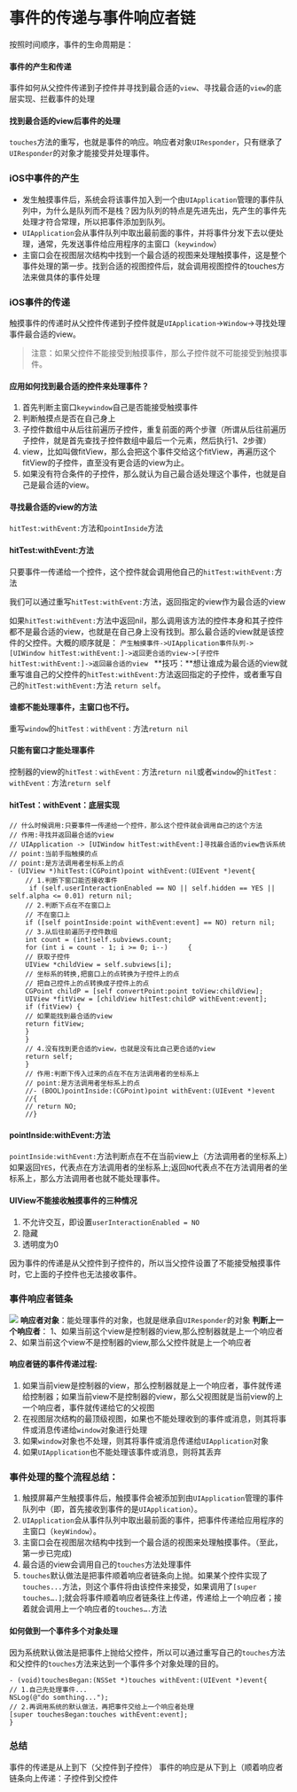 # 事件的传递与事件响应者链
按照时间顺序，事件的生命周期是：
#### 事件的产生和传递
事件如何从父控件传递到子控件并寻找到最合适的`view`、寻找最合适的`view`的底层实现、拦截事件的处理
#### 找到最合适的view后事件的处理
`touches`方法的重写，也就是事件的响应。响应者对象`UIResponder`，只有继承了`UIResponder`的对象才能接受并处理事件。

### iOS中事件的产生
* 发生触摸事件后，系统会将该事件加入到一个由`UIApplication`管理的事件队列中，为什么是队列而不是栈？因为队列的特点是先进先出，先产生的事件先处理才符合常理，所以把事件添加到队列。
* `UIApplication`会从事件队列中取出最前面的事件，并将事件分发下去以便处理，通常，先发送事件给应用程序的主窗口（`keywindow`）
* 主窗口会在视图层次结构中找到一个最合适的视图来处理触摸事件，这是整个事件处理的第一步。找到合适的视图控件后，就会调用视图控件的touches方法来做具体的事件处理

### iOS事件的传递
触摸事件的传递时从父控件传递到子控件就是`UIApplication`->`Window`->寻找处理事件最合适的view。
> 注意：如果父控件不能接受到触摸事件，那么子控件就不可能接受到触摸事件。

#### 应用如何找到最合适的控件来处理事件？

1. 首先判断主窗口`keywindow`自己是否能接受触摸事件
2. 判断触摸点是否在自己身上
3. 子控件数组中从后往前遍历子控件，重复前面的两个步骤（所谓从后往前遍历子控件，就是首先查找子控件数组中最后一个元素，然后执行1、2步骤）
4. view，比如叫做fitView，那么会把这个事件交给这个fitView，再遍历这个fitView的子控件，直至没有更合适的view为止。
5. 如果没有符合条件的子控件，那么就认为自己最合适处理这个事件，也就是自己是最合适的view。

#### 寻找最合适的view的方法
`hitTest:withEvent:`方法和`pointInside`方法
#### hitTest:withEvent:方法
只要事件一传递给一个控件，这个控件就会调用他自己的`hitTest:withEvent:`方法

我们可以通过重写`hitTest:withEvent:`方法，返回指定的view作为最合适的view

如果`hitTest:withEvent:`方法中返回nil，那么调用该方法的控件本身和其子控件都不是最合适的view，也就是在自己身上没有找到。那么最合适的view就是该控件的父控件。大概的顺序就是：
`产生触摸事件->UIApplication事件队列->[UIWindow hitTest:withEvent:]->返回更合适的view->[子控件 hitTest:withEvent:]->返回最合适的view
`
**技巧：**想让谁成为最合适的view就重写谁自己的父控件的`hitTest:withEvent:`方法返回指定的子控件，或者重写自己的`hitTest:withEvent:`方法 `return self`。
#### 谁都不能处理事件，主窗口也不行。
重写`window`的`hitTest：withEvent：`方法`return nil`
#### 只能有窗口才能处理事件
控制器的view的`hitTest：withEvent：`方法`return nil`或者`window`的`hitTest：withEvent：`方法`return self`

#### hitTest：withEvent：底层实现

```
// 什么时候调用:只要事件一传递给一个控件，那么这个控件就会调用自己的这个方法
// 作用:寻找并返回最合适的view
// UIApplication -> [UIWindow hitTest:withEvent:]寻找最合适的view告诉系统
// point:当前手指触摸的点
// point:是方法调用者坐标系上的点
- (UIView *)hitTest:(CGPoint)point withEvent:(UIEvent *)event{
    // 1.判断下窗口能否接收事件
     if (self.userInteractionEnabled == NO || self.hidden == YES ||  self.alpha <= 0.01) return nil; 
    // 2.判断下点在不在窗口上 
    // 不在窗口上 
    if ([self pointInside:point withEvent:event] == NO) return nil; 
    // 3.从后往前遍历子控件数组 
    int count = (int)self.subviews.count; 
    for (int i = count - 1; i >= 0; i--)     { 
    // 获取子控件
    UIView *childView = self.subviews[i]; 
    // 坐标系的转换,把窗口上的点转换为子控件上的点 
    // 把自己控件上的点转换成子控件上的点 
    CGPoint childP = [self convertPoint:point toView:childView]; 
    UIView *fitView = [childView hitTest:childP withEvent:event]; 
    if (fitView) {
    // 如果能找到最合适的view 
    return fitView; 
    }
    } 
    // 4.没有找到更合适的view，也就是没有比自己更合适的view 
    return self;
    }
    // 作用:判断下传入过来的点在不在方法调用者的坐标系上
    // point:是方法调用者坐标系上的点
    //- (BOOL)pointInside:(CGPoint)point withEvent:(UIEvent *)event
    //{
    // return NO;
    //}
```
#### pointInside:withEvent:方法
`pointInside:withEvent:`方法判断点在不在当前view上（方法调用者的坐标系上）如果返回`YES`，代表点在方法调用者的坐标系上;返回`NO`代表点不在方法调用者的坐标系上，那么方法调用者也就不能处理事件。
#### UIView不能接收触摸事件的三种情况

1. 不允许交互，即设置`userInteractionEnabled = NO`
2. 隐藏
3. 透明度为0

因为事件的传递是从父控件到子控件的，所以当父控件设置了不能接受触摸事件时，它上面的子控件也无法接收事件。

### 事件响应者链条
![](https://upload-images.jianshu.io/upload_images/1840444-19e5b6916e5020ff.png?imageMogr2/auto-orient/strip%7CimageView2/2/w/1240)
**响应者对象**：能处理事件的对象，也就是继承自`UIResponder`的对象
**判断上一个响应者**：
1、如果当前这个view是控制器的view,那么控制器就是上一个响应者
2、如果当前这个view不是控制器的view,那么父控件就是上一个响应者
#### 响应者链的事件传递过程:
1. 如果当前view是控制器的view，那么控制器就是上一个响应者，事件就传递给控制器；如果当前view不是控制器的view，那么父视图就是当前view的上一个响应者，事件就传递给它的父视图
2. 在视图层次结构的最顶级视图，如果也不能处理收到的事件或消息，则其将事件或消息传递给`window`对象进行处理
3. 如果`window`对象也不处理，则其将事件或消息传递给`UIApplication`对象
4. 如果`UIApplication`也不能处理该事件或消息，则将其丢弃

### 事件处理的整个流程总结：
1. 触摸屏幕产生触摸事件后，触摸事件会被添加到由`UIApplication`管理的事件队列中（即，首先接收到事件的是`UIApplication`）。
2. `UIApplication`会从事件队列中取出最前面的事件，把事件传递给应用程序的主窗口（`keyWindow`）。
3. 主窗口会在视图层次结构中找到一个最合适的视图来处理触摸事件。（至此，第一步已完成)
4. 最合适的view会调用自己的`touches`方法处理事件
5. `touches`默认做法是把事件顺着响应者链条向上抛。如果某个控件实现了`touches...`方法，则这个事件将由该控件来接受，如果调用了`[super touches….]`;就会将事件顺着响应者链条往上传递，传递给上一个响应者；接着就会调用上一个响应者的`touches….`方法

#### 如何做到一个事件多个对象处理
因为系统默认做法是把事件上抛给父控件，所以可以通过重写自己的`touches`方法和父控件的`touches`方法来达到一个事件多个对象处理的目的。

```
- (void)touchesBegan:(NSSet *)touches withEvent:(UIEvent *)event{ 
// 1.自己先处理事件...
NSLog(@"do somthing...");
// 2.再调用系统的默认做法，再把事件交给上一个响应者处理
[super touchesBegan:touches withEvent:event]; 
}
```

### 总结
事件的传递是从上到下（父控件到子控件）
事件的响应是从下到上（顺着响应者链条向上传递：子控件到父控件

